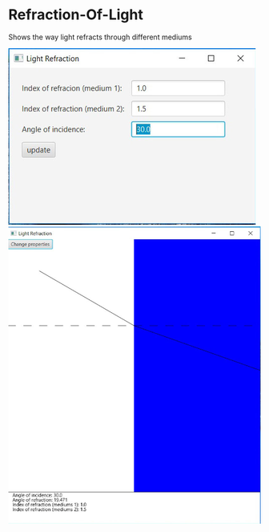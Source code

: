 # Refraction-Of-Light
Shows the way light refracts through different mediums

![Enter variables](https://raw.githubusercontent.com/Tyler-Hilbert/Refraction-Of-Light/master/doc/Screenshot1.jpg "Enter variables")
![Shows calculation](https://raw.githubusercontent.com/Tyler-Hilbert/Refraction-Of-Light/master/doc/Screenshot2.jpg "Shows calculation")
